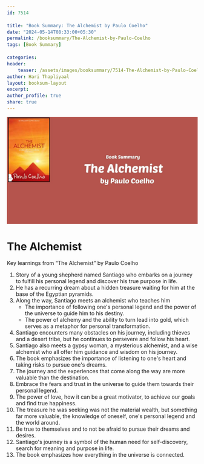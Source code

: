 ```yaml
---                            
id: 7514                            
                          
title: "Book Summary: The Alchemist by Paulo Coelho"                     
date: "2024-05-14T08:33:00+05:30"                            
permalink: /booksummary/The-Alchemist-by-Paulo-Coelho                      
tags: [Book Summary]                     
                            
categories:                            
header:                            
    teaser: /assets/images/booksummary/7514-The-Alchemist-by-Paulo-Coelho.jpg                         
author: Hari Thapliyaal                            
layout: booksum-layout                            
excerpt:                            
author_profile: true                            
share: true                            
---                            
```

                            
![The Alchemist by Paulo Coelho](/assets/images/booksummary/7514-The-Alchemist-by-Paulo-Coelho.jpg)   

# The Alchemist
   
Key learnings from “The Alchemist” by Paulo Coelho   
   
1. Story of a young shepherd named Santiago who embarks on a journey to fulfill his personal legend and discover his true purpose in life.
2. He has a recurring dream about a hidden treasure waiting for him at the base of the Egyptian pyramids.
3. Along the way, Santiago meets an alchemist who teaches him
    - The importance of following one's personal legend and the power of the universe to guide him to his destiny.
    - The power of alchemy and the ability to turn lead into gold, which serves as a metaphor for personal transformation.
4. Santiago encounters many obstacles on his journey, including thieves and a desert tribe, but he continues to persevere and follow his heart.
5. Santiago also meets a gypsy woman, a mysterious alchemist, and a wise alchemist who all offer him guidance and wisdom on his journey.
6. The book emphasizes the importance of listening to one's heart and taking risks to pursue one's dreams.
7. The journey and the experiences that come along the way are more valuable than the destination.
8. Embrace the fears and trust in the universe to guide them towards their personal legend.
9. The power of love, how it can be a great motivator, to achieve our goals and find true happiness.
10. The treasure he was seeking was not the material wealth, but something far more valuable, the knowledge of oneself, one's personal legend and the world around.
11. Be true to themselves and to not be afraid to pursue their dreams and desires.
12. Santiago's journey is a symbol of the human need for self-discovery, search for meaning and purpose in life.
13. The book emphasizes how everything in the universe is connected.
   